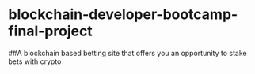 # blockchain-developer-bootcamp-final-project

##A blockchain based betting site that offers you an opportunity to stake bets with crypto 

